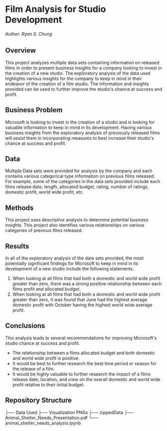 # Film Analysis for Studio Development

###### Author: Ryan S. Chung

## Overview

This project analyzes multiple data sets containing information on released films in order to present business insights for a company looking to invest in the creation of a new studio.  The exploratory analysis of the data used highlights various insights for the company to keep in mind in their endeavor of the creation of a film studio.  The information and insights provided can be used to further improve the studio's chance at success and profit.

## Business Problem

Microsoft is looking to invest in the creation of a studio and is looking for valuable information to keep in mind in its development.  Having various business insights from the exploratory analysis of previously released films will assist them in incorporating measures to best increase their studio's chance at success and profit.

## Data

Multiple Data sets were provided for analysis by the company and each contains various categorical type information on previous films released.  For example, some of the categories in the data sets provided include each films release date, length, allocated budget, rating, number of ratings, domestic profit, world wide profit, etc.

## Methods

This project uses descriptive analysis to determine potential business insights.  This project also identifies various relationships on various categories of previous films released.

## Results

In all of the exploratory analysis of the data sets provided, the most potentially significant findings for Microsoft to keep in mind in its development of a new studio include the following statements.

1. When looking at all films that had both a domestic and world wide profit greater than zero, there was a strong positive relationship between each films profit and allocated budget.
2. When looking at all films that had both a domestic and world wide profit greater than zero, it was found that June had the highest average domestic profit with October having the highest world wide average profit.

## Conclusions

This analysis leads to several recommendations for improving Microsoft's studio chance at success and profit.

- The relationship between a films allocated budget and both domestic and world wide profit is positive.
- It would be best to further research the best time period or season for the release of a film.
- It would be highly valuable to further research the impact of a films release date, location, and crew on the overall domestic and world wide profit relative to their initial budget.

## Repository Structure

├── Data Used
├── Visualization PNGs
├── zippedData
├── Animal_Shelter_Needs_Presentation.pdf
└── animal_shelter_needs_analysis.ipynb

## 

